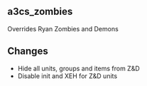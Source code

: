## a3cs_zombies
Overrides Ryan Zombies and Demons

## Changes
- Hide all units, groups and items from Z&D
- Disable init and XEH for Z&D units
